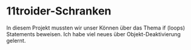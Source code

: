 # 11troider-Schranken
In diesem Projekt mussten wir unser Können über das Thema if (loops) Statements beweisen.
Ich habe viel neues über Objekt-Deaktivierung gelernt.
